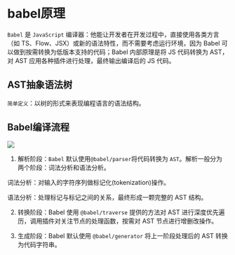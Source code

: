 # babel原理
`Babel` 是 `JavaScript` 编译器：他能让开发者在开发过程中，直接使用各类方言（如 TS、Flow、JSX）或新的语法特性，而不需要考虑运行环境，因为 Babel 可以做到按需转换为低版本支持的代码；Babel 内部原理是将 JS 代码转换为 AST，对 AST 应用各种插件进行处理，最终输出编译后的 JS 代码。


## AST抽象语法树
`简单定义`：以树的形式来表现编程语言的语法结构。


## Babel编译流程
<img  src="other/babel.jpg"/>





1. 解析阶段：`Babel` 默认使用`@babel/parser`将代码转换为 `AST`。解析一般分为两个阶段：词法分析和语法分析。
 
  词法分析：对输入的字符序列做标记化(tokenization)操作。

  语法分析：处理标记与标记之间的关系，最终形成一颗完整的 AST 结构。

2. 转换阶段：Babel 使用 `@babel/traverse` 提供的方法对 AST 进行深度优先遍历，调用插件对关注节点的处理函数，按需对 AST 节点进行增删改操作。
 
3. 生成阶段：Babel 默认使用 `@babel/generator` 将上一阶段处理后的 AST 转换为代码字符串。
